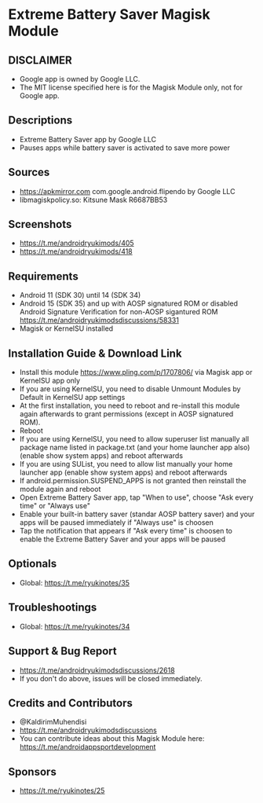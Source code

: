 # Extreme Battery Saver Magisk Module

## DISCLAIMER
- Google app is owned by Google LLC.
- The MIT license specified here is for the Magisk Module only, not for Google app.

## Descriptions
- Extreme Battery Saver app by Google LLC
- Pauses apps while battery saver is activated to save more power

## Sources
- https://apkmirror.com com.google.android.flipendo by Google LLC
- libmagiskpolicy.so: Kitsune Mask R6687BB53

## Screenshots
- https://t.me/androidryukimods/405
- https://t.me/androidryukimods/418

## Requirements
- Android 11 (SDK 30) until 14 (SDK 34)
- Android 15 (SDK 35) and up with AOSP signatured ROM or disabled Android Signature Verification for non-AOSP sigantured ROM https://t.me/androidryukimodsdiscussions/58331
- Magisk or KernelSU installed

## Installation Guide & Download Link
- Install this module https://www.pling.com/p/1707806/ via Magisk app or KernelSU app only
- If you are using KernelSU, you need to disable Unmount Modules by Default in KernelSU app settings
- At the first installation, you need to reboot and re-install this module again afterwards to grant permissions (except in AOSP signatured ROM).
- Reboot
- If you are using KernelSU, you need to allow superuser list manually all package name listed in package.txt (and your home launcher app also) (enable show system apps) and reboot afterwards
- If you are using SUList, you need to allow list manually your home launcher app (enable show system apps) and reboot afterwards
- If android.permission.SUSPEND_APPS is not granted then reinstall the module again and reboot
- Open Extreme Battery Saver app, tap "When to use", choose "Ask every time" or "Always use"
- Enable your built-in battery saver (standar AOSP battery saver) and your apps will be paused immediately if "Always use" is choosen
- Tap the notification that appears if "Ask every time" is choosen to enable the Extreme Battery Saver and your apps will be paused

## Optionals
- Global: https://t.me/ryukinotes/35

## Troubleshootings
- Global: https://t.me/ryukinotes/34

## Support & Bug Report
- https://t.me/androidryukimodsdiscussions/2618
- If you don't do above, issues will be closed immediately.

## Credits and Contributors
- @KaldirimMuhendisi
- https://t.me/androidryukimodsdiscussions
- You can contribute ideas about this Magisk Module here: https://t.me/androidappsportdevelopment

## Sponsors
- https://t.me/ryukinotes/25


